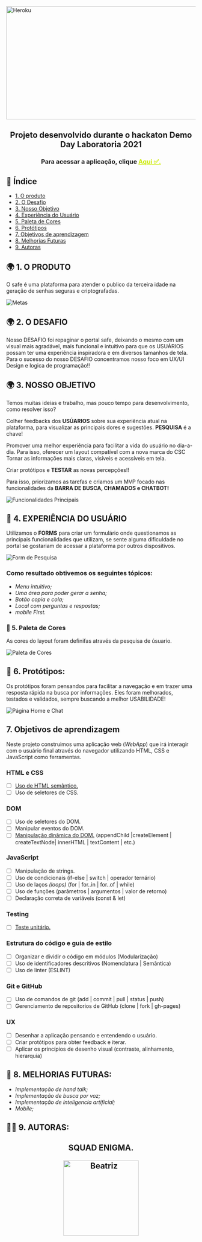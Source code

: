 <img align="center" alt="Heroku" height="300" width="900" src="https://ik.imagekit.io/bga7odqg1yl/New_Folder/cyber_security__R6MWsBQmO.png?updatedAt=1638232072151">


<h2 align="center">Projeto desenvolvido durante o hackaton Demo Day Laboratoria 2021</h2>
<h3 align="center">Para acessar a aplicação, clique <a href="https://paulinefreitas.github.io/demoDay-Enigma/src/index.html" target="_blank" style="color:#CBEA00" title="Clique aqui!">Aqui ✅.</a></h3>

## 📑 Índice
- [1. O produto](#1-produto)
- [2. O Desafio](#2-desafio)
- [3. Nosso Objetivo](#3-Objetivo)
- [4. Experiência do Usuário](#4-Experiência)
- [5. Paleta de Cores](#5-cores)
- [6. Protótipos](#6-prototipo)
- [7. Objetivos de aprendizagem](#7-aprendizagem)
- [8. Melhorias Futuras](#8-melhorias)
- [9. Autoras](#9-autoras)

## 🌍 1. O PRODUTO
O  safe é uma plataforma para atender o publico da terceira idade na geração de senhas seguras e criptografadas.

![Metas](https://ik.imagekit.io/bga7odqg1yl/New_Folder/PROJETO_UpLipbx1C.jpg?updatedAt=1638232927716)

## 🌍 2. O DESAFIO
Nosso DESAFIO foi repaginar o portal safe, deixando o mesmo com um visual mais agradável, mais funcional e intuitivo para que os USUÁRIOS possam ter uma experiência inspiradora e em diversos tamanhos de tela. Para o sucesso do nosso DESAFIO concentramos nosso foco em UX/UI Design e logica de programação!!



## 🌍 3. NOSSO OBJETIVO
Temos muitas ideias e trabalho, mas pouco tempo para desenvolvimento, como resolver isso?

Colher feedbacks dos **USÚARIOS** sobre sua experiência atual na plataforma, para visualizar as principais dores e sugestões. **PESQUISA** é a chave!

Promover uma melhor experiência para facilitar a vida do usuário no dia-a-dia. Para isso, oferecer um layout compatível com a nova marca do CSC Tornar as informações mais claras, visíveis e acessíveis em tela.

Criar protótipos e **TESTAR** as novas percepções!!

Para isso, priorizamos as tarefas e criamos um MVP focado nas funcionalidades da **BARRA DE BUSCA, CHAMADOS e CHATBOT!**

![Funcionalidades Principais](https://ik.imagekit.io/bga7odqg1yl/HACKATON/Nosso_objetivo_rqy2J11m1.jpeg?updatedAt=1636589366803)

## 💺 4. EXPERIÊNCIA DO USUÁRIO
Utilizamos o **FORMS** para criar um formulário onde questionamos as principais funcionalidades que utilizam, se sente alguma dificuldade no portal se gostariam de acessar a plataforma por outros dispositivos.

![Form de Pesquisa](https://ik.imagekit.io/bga7odqg1yl/New_Folder/Pesquisas_XoCNZVKrr?updatedAt=1638232374370)

### Como resultado obtivemos os seguintes tópicos:
- _Menu intuitivo;_
- _Uma área para poder gerar a senha;_
- _Botão copia e cola;_
- _Local com perguntas e respostas;_
- _mobile First._


### 🎨 5. Paleta de Cores
As cores do layout foram definifas através da pesquisa de úsuario.

![Paleta de Cores](https://ik.imagekit.io/bga7odqg1yl/New_Folder/paletadecor_esQHxlwTdU7.png?updatedAt=1638235107378)


## 🎯 6. Protótipos:
Os protótipos foram pensandos para facilitar a navegação e em trazer uma resposta rápida na busca por informações. Eles foram melhorados, testados e validados, sempre buscando a melhor USABILIDADE!

![Página Home e Chat](https://ik.imagekit.io/bga7odqg1yl/New_Folder/Squad_1_Enigma_1_.pdf_IxxrnTrSA2T.png?updatedAt=1638234147030)

## 7. Objetivos de aprendizagem

Neste projeto construimos uma aplicação web (_WebApp_) que irá
interagir com o usuário final através do navegador utilizando HTML, CSS e
JavaScript como ferramentas.

### HTML e CSS

* [ ] [Uso de HTML semântico.](https://developer.mozilla.org/pt-BR/docs/Glossario/Semantica#Sem%C3%A2ntica_em_HTML)
* [ ] Uso de seletores de CSS.

### DOM

* [ ] Uso de seletores do DOM.
* [ ] Manipular eventos do DOM.
* [ ] [Manipulação dinâmica do DOM.](https://developer.mozilla.org/pt-BR/docs/DOM/Referencia_do_DOM/Introdu%C3%A7%C3%A3o)
(appendChild |createElement | createTextNode| innerHTML | textContent | etc.)

### JavaScript

* [ ] Manipulação de strings.
* [ ] Uso de condicionais (if-else | switch | operador ternário)
* [ ] Uso de laços _(loops)_ (for | for..in | for..of | while)
* [ ] Uso de funções (parâmetros | argumentos | valor de retorno)
* [ ] Declaração correta de variáveis (const & let)

### Testing

* [ ] [Teste unitário.](https://jestjs.io/docs/pt-BR/getting-started)

### Estrutura do código e guia de estilo

* [ ] Organizar e dividir o código em módulos (Modularização)
* [ ] Uso de identificadores descritivos (Nomenclatura | Semântica)
* [ ] Uso de linter (ESLINT)

### Git e GitHub

* [ ] Uso de comandos de git (add | commit | pull | status | push)
* [ ] Gerenciamento de repositorios de GitHub (clone | fork | gh-pages)

### UX

* [ ] Desenhar a aplicação pensando e entendendo o usuário.
* [ ] Criar protótipos para obter feedback e iterar.
* [ ] Aplicar os princípios de desenho visual (contraste, alinhamento, hierarquia)

## 🚧 8. MELHORIAS FUTURAS:
- _Implementação de hand talk;_
- _Implementação de busca por voz;_
- _Implementação de inteligencia artificial;_
- _Mobile;_


## 👩‍💻 9. AUTORAS:
<h2 align="center">
 <p> SQUAD ENIGMA.</p>
        <img align="center" alt="Beatriz" height="200" width="200" src="https://ik.imagekit.io/bga7odqg1yl/New_Folder/Participantes_7bv_az4VRsm.png?updatedAt=1638232362171">
      </a>
</div>

